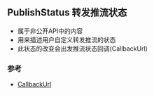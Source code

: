 ## PublishStatus 转发推流状态
* 属于非公开API中的内容
* 用来描述用户自定义转发推流的状态
* 此状态的改变会出发推流状态回调(CallbackUrl)

### 参考
* [CallbackUrl](CallbackUrl推流状态回调)